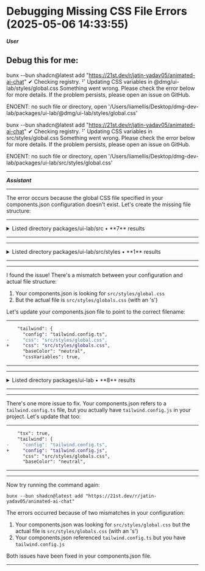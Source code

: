 <!-- Generated by SpecStory -->

# Debugging Missing CSS File Errors (2025-05-06 14:33:55)

_**User**_

Debug this for me:
----
bunx --bun shadcn@latest add "https://21st.dev/r/jatin-yadav05/animated-ai-chat"
✔ Checking registry.
⠋ Updating CSS variables in @dmg/ui-lab/styles/global.css
Something went wrong. Please check the error below for more details.
If the problem persists, please open an issue on GitHub.

ENOENT: no such file or directory, open '/Users/liamellis/Desktop/dmg-dev-lab/packages/ui-lab/@dmg/ui-lab/styles/global.css'

bunx --bun shadcn@latest add "https://21st.dev/r/jatin-yadav05/animated-ai-chat"
✔ Checking registry.
⠋ Updating CSS variables in src/styles/global.css
Something went wrong. Please check the error below for more details.
If the problem persists, please open an issue on GitHub.

ENOENT: no such file or directory, open '/Users/liamellis/Desktop/dmg-dev-lab/packages/ui-lab/src/styles/global.css'

---

_**Assistant**_



---

The error occurs because the global CSS file specified in your components.json configuration doesn't exist. Let's create the missing file structure:

---

<details>
            <summary>Listed directory packages/ui-lab/src • **7** results</summary>
        
| Name |
|-------|
| 📁 `components` |
| 📄 `index.ts` |
| 📁 `app` |
| 📁 `providers` |
| 📁 `styles` |
| 📁 `lib` |
| 📁 `hooks` |

</details>

---



---

<details>
            <summary>Listed directory packages/ui-lab/src/styles • **1** results</summary>
        
| Name |
|-------|
| 📄 `globals.css` |

</details>

---



---

I found the issue! There's a mismatch between your configuration and actual file structure:

1. Your components.json is looking for `src/styles/global.css`
2. But the actual file is `src/styles/globals.css` (with an 's')

Let's update your components.json file to point to the correct filename:

---

```diff
    "tailwind": {
      "config": "tailwind.config.ts",
-     "css": "src/styles/global.css",
+     "css": "src/styles/globals.css",
      "baseColor": "neutral",
      "cssVariables": true,
```

---



---

<details>
            <summary>Listed directory packages/ui-lab • **8** results</summary>
        
| Name |
|-------|
| 📄 `components.json` |
| 📄 `registry.json` |
| 📁 `src` |
| 📁 `node_modules` |
| 📄 `tailwind.config.js` |
| 📄 `package.json` |
| 📄 `postcss.config.mjs` |
| 📄 `tsconfig.json` |

</details>

---



---

There's one more issue to fix. Your components.json refers to a `tailwind.config.ts` file, but you actually have `tailwind.config.js` in your project. Let's update that too:

---

```diff
    "tsx": true,
    "tailwind": {
-     "config": "tailwind.config.ts",
+     "config": "tailwind.config.js",
      "css": "src/styles/globals.css",
      "baseColor": "neutral",
```

---



---

Now try running the command again:

```
bunx --bun shadcn@latest add "https://21st.dev/r/jatin-yadav05/animated-ai-chat"
```

The errors occurred because of two mismatches in your configuration:

1. Your components.json was looking for `src/styles/global.css` but the actual file is `src/styles/globals.css` (with an 's')
2. Your components.json referenced `tailwind.config.ts` but you have `tailwind.config.js`

Both issues have been fixed in your components.json file.

---

